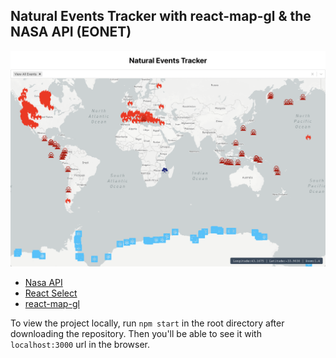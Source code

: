 ## Natural Events Tracker with react-map-gl & the NASA API (EONET)
![image](./src/main-img.png)

* [Nasa API](https://api.nasa.gov/)
* [React Select](https://react-select.com/home)
* [react-map-gl](https://visgl.github.io/react-map-gl/)

To view the project locally, run `npm start` in the root directory after downloading the repository. Then you'll be able to see it with `localhost:3000` url in the browser.